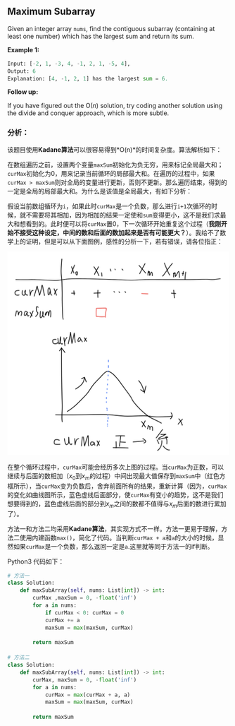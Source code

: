 ##    Maximum Subarray

Given an integer array `nums`, find the contiguous subarray (containing at least one number) which has the largest sum and return its sum.

**Example 1:**

```python
Input: [-2, 1, -3, 4, -1, 2, 1, -5, 4],
Output: 6
Explanation: [4, -1, 2, 1] has the largest sum = 6.
```

**Follow up:**

If you have figured out the O(*n*) solution, try coding another solution using the divide and conquer approach, which is more subtle.

### **分析：**

该题目使用**Kadane算法**可以很容易得到*O(n)*的时间复杂度。算法解析如下：

在数组遍历之前，设置两个变量`maxSum`初始化为负无穷，用来标记全局最大和；`curMax`初始化为0，用来记录当前循环的局部最大和。在遍历的过程中，如果`curMax > maxSum`则对全局的变量进行更新，否则不更新。那么遍历结束，得到的一定是全局的局部最大和。为什么是该值是全局最大，有如下分析：

假设当前数组循环为`i`，如果此时`curMax`是一个负数，那么进行`i+1`次循环的时候，就不需要将其相加，因为相加的结果一定使和`sum`变得更小，这不是我们求最大和想看到的。此时便可以将`curMax`置0，下一次循环开始重复这个过程（**我刚开始不接受这种设定，中间的数和后面的数加起来是否有可能更大？**）。我给不了数学上的证明，但是可以从下面图例，感性的分析一下，若有错误，请各位指正：

![图解](./images/LeetCode53.png)

在整个循环过程中，`curMax`可能会经历多次上图的过程。当`curMax`为正数，可以继续与后面的数相加（$x_0$到$x_m$的过程）中间出现最大值保存到`maxSum`中（红色方框所示），当`curMax`变为负数后，舍弃前面所有的结果，重新计算（因为，`curMax`的变化如曲线图所示，蓝色虚线后面部分，使`curMax`有变小的趋势，这不是我们想要得到的，蓝色虚线后面的部分到$x_m$之间的数都不值得与$x_m$后面的数进行累加了）。

方法一和方法二均采用**Kadane算法**，其实现方式不一样。方法一更易于理解，方法二使用内建函数`max()`，简化了代码。当判断`curMax + a`和`a`的大小的时候，显然如果`curMax`是一个负数，那么返回一定是`a`.这里就等同于方法一的if判断。

Python3 代码如下：

```python
# 方法一
class Solution:
    def maxSubArray(self, nums: List[int]) -> int:
        curMax ,maxSum = 0, -float('inf')
        for a in nums:
            if curMax < 0: curMax = 0
            curMax += a
            maxSum = max(maxSum, curMax)
        
        return maxSum

# 方法二
class Solution:
    def maxSubArray(self, nums: List[int]) -> int:
        curMax, maxSum = 0, -float('inf')
        for a in nums:
            curMax = max(curMax + a, a)
            maxSum = max(maxSum, curMax)
        
        return maxSum
```

